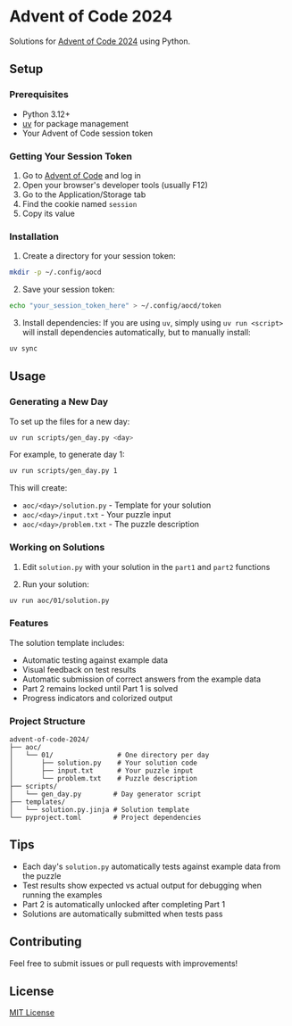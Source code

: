# Advent of Code 2024

Solutions for [Advent of Code 2024](https://adventofcode.com/2024) using Python.

## Setup

### Prerequisites
- Python 3.12+
- [uv](https://github.com/astral-sh/uv) for package management
- Your Advent of Code session token

### Getting Your Session Token
1. Go to [Advent of Code](https://adventofcode.com/2024) and log in
2. Open your browser's developer tools (usually F12)
3. Go to the Application/Storage tab
4. Find the cookie named `session`
5. Copy its value

### Installation

1. Create a directory for your session token:
```bash
mkdir -p ~/.config/aocd
```

2. Save your session token:
```bash
echo "your_session_token_here" > ~/.config/aocd/token
```

3. Install dependencies:
If you are using `uv`, simply using `uv run <script>` will install dependencies automatically, but to manually install:
```bash
uv sync
```

## Usage

### Generating a New Day
To set up the files for a new day:
```bash
uv run scripts/gen_day.py <day>
```

For example, to generate day 1:
```bash
uv run scripts/gen_day.py 1
```

This will create:
- `aoc/<day>/solution.py` - Template for your solution
- `aoc/<day>/input.txt` - Your puzzle input
- `aoc/<day>/problem.txt` - The puzzle description

### Working on Solutions
1. Edit `solution.py` with your solution in the `part1` and `part2` functions

2. Run your solution:
```bash
uv run aoc/01/solution.py
```

### Features
The solution template includes:
- Automatic testing against example data
- Visual feedback on test results
- Automatic submission of correct answers from the example data
- Part 2 remains locked until Part 1 is solved
- Progress indicators and colorized output

### Project Structure
```
advent-of-code-2024/
├── aoc/
│   └── 01/                # One directory per day
│       ├── solution.py    # Your solution code
│       ├── input.txt      # Your puzzle input
│       └── problem.txt    # Puzzle description
├── scripts/
│   └── gen_day.py        # Day generator script
├── templates/
│   └── solution.py.jinja # Solution template
└── pyproject.toml        # Project dependencies
```

## Tips
- Each day's `solution.py` automatically tests against example data from the puzzle
- Test results show expected vs actual output for debugging when running the examples
- Part 2 is automatically unlocked after completing Part 1
- Solutions are automatically submitted when tests pass

## Contributing
Feel free to submit issues or pull requests with improvements!

## License
[MIT License](LICENSE)